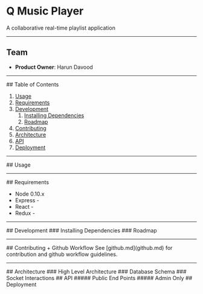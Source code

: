 # Q Music Player
A collaborative real-time playlist application

<hr>

## Team

  - __Product Owner__: Harun Davood

<hr>
## Table of Contents

1. [Usage](#Usage)
1. [Requirements](#requirements)
1. [Development](#development)
    1. [Installing Dependencies](#installing-dependencies)
    1. [Roadmap](#roadmap)
1. [Contributing](#contributing)
1. [Architecture](#architecture)
1. [API](#api)
1. [Deployment](#deployment)

<hr>
## Usage


<hr>
## Requirements

- Node 0.10.x
- Express -
- React -
- Redux -

<hr>
## Development
### Installing Dependencies
### Roadmap
<hr>
## Contributing + Github Workflow
See [github.md](github.md) for contribution and github workflow guidelines.
<hr>
## Architecture
### High Level Architecture
### Database Schema
### Socket Interactions
## API
##### Public End Points
##### Admin Only
## Deployment
